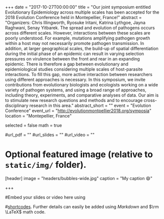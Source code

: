 +++
date = "2017-10-27T00:00:00"
title = "Our joint symposium entitled Evolutionary Epidemiology across multiple scales has been accepted for the 2018 Evolution Conference held in Montepellier, France!"
abstract = "Organizers: Chris Illingworth, Ryosuke Iritani, Katrina Lythgoe, Jayna Raghwani, Senay Yitbarek. The spread and evolution of pathogens occurs across different scales.  However, interactions between these scales are poorly understood.  For example, mutations amplifying pathogen growth within a host may not necessarily promote pathogen transmission. In addition, at larger geographical scales, the build-up of spatial differentiation during the initial phase of an epidemic can result in varying selection pressures on virulence between the front and rear in an expanding epidemic. There is therefore a gap between evolutionary and epidemiological studies considering multiple scales of host-parasite interactions. To fill this gap, more active interaction between researchers using different approaches is necessary. In this symposium, we invite contributions from evolutionary biologists and ecologists working on a wide variety of pathogen systems, and using a broad range of approaches, including theory, experiments, and comparative analyses of data. Our aim is to stimulate new research questions and methods and to encourage cross-disciplinary research in this area."
abstract_short = ""
event = "Evolution Conference"
event_url = "http://evolutionmontpellier2018.org/symposia"
location = "Montepellier, France"

selected = false
math = true

#url_pdf = ""
#url_slides = ""
#url_video = ""

# Optional featured image (relative to `static/img/` folder).
[header]
image = "headers/bubbles-wide.jpg"
caption = "My caption :smile:"

+++

#Embed your slides or video here using 

#[shortcodes](https://gcushen.github.io/hugo-academic-demo/post/writing-markdown-latex/). Further details can easily be added using *Markdown* and $\rm \LaTeX$ math code. 

